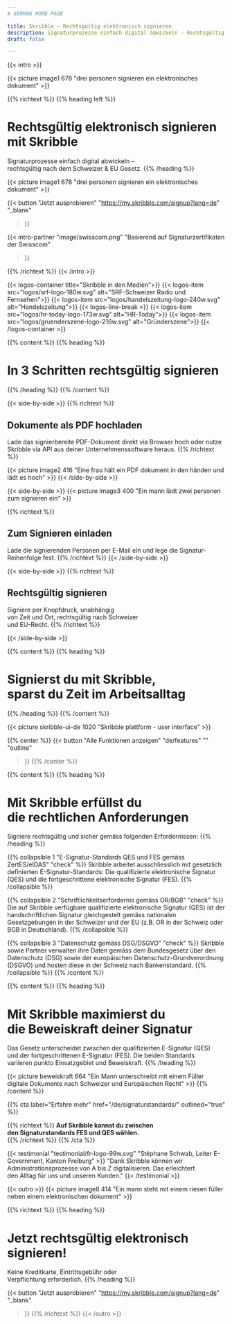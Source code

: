 ```yaml
---
# GERMAN HOME PAGE

title: Skribble – Rechtsgültig elektronisch signieren
description: Signaturprozesse einfach digital abwickeln – Rechtsgültig nach dem Schweizer & EU-Gesetz.
draft: false

---
```



[//]: # (--------------------------------------------------------------------------------------------------------------)

{{< intro >}}
<div class="hide-for-mobile">
  {{< picture image1 678 "drei personen signieren ein elektronisches dokument" >}}
</div>

{{% richtext %}}
{{% heading left %}}
# Rechtsgültig elektronisch signieren mit Skribble
Signaturprozesse einfach digital abwickeln – <br class="hide-for-mobile">rechtsgültig nach dem Schweizer & EU Gesetz.
{{% /heading %}}

<div class="hide-for-desktop">
  {{< picture image1 678 "drei personen signieren ein elektronisches dokument" >}}
</div>

{{< button
  "Jetzt ausprobieren"
  "https://my.skribble.com/signup?lang=de"
  "_blank"
>}}

{{< intro-partner
  "image/swisscom.png"
  "Basierend auf Signaturzertifikaten der Swisscom"
>}}

{{% /richtext %}}
{{< /intro >}}

[//]: # (--------------------------------------------------------------------------------------------------------------)

{{< logos-container title="Skribble in den Medien">}}
  {{< logos-item src="logos/srf-logo-180w.svg" alt="SRF-Schweizer Radio und Fernsehen">}}
  {{< logos-item src="logos/handelszeitung-logo-240w.svg" alt="Handelszeitung">}}
  {{< logos-line-break >}}
  {{< logos-item src="logos/hr-today-logo-173w.svg" alt="HR-Today">}}
  {{< logos-item src="logos/gruenderszene-logo-216w.svg" alt="Gründerszene">}}
{{< /logos-container >}}

[//]: # (--------------------------------------------------------------------------------------------------------------)

{{% content %}}
{{% heading %}}
# In 3 Schritten rechtsgültig signieren
{{% /heading %}}
{{% /content %}}

{{< side-by-side >}}
{{% richtext %}}
## Dokumente als PDF hochladen
Lade das signierbereite PDF-Dokument direkt via Browser hoch oder nutze Skribble via API aus deiner Unternehmenssoftware heraus.
{{% /richtext %}}

{{< picture image2 416 "Eine frau hält ein PDF dokument in den händen und lädt es hoch" >}}
{{< /side-by-side >}}

[//]: # (--------------------------------------------------------------------------------------------------------------)

{{< side-by-side >}}
{{< picture image3 400 "Ein mann lädt zwei personen zum signieren ein" >}}

{{% richtext %}}
## Zum Signieren einladen
Lade die signierenden Personen per E-Mail ein und lege die Signatur-Reihenfolge fest.
{{% /richtext %}}
{{< /side-by-side >}}

[//]: # (--------------------------------------------------------------------------------------------------------------)

{{< side-by-side >}}
{{% richtext %}}
## Rechtsgültig signieren
Signiere per Knopfdruck, unabhängig <br class="hide-for-mobile">von Zeit und Ort, rechtsgültig nach Schweizer <br class="hide-for-mobile">und EU-Recht.
{{% /richtext %}}


{{< /side-by-side >}}

[//]: # (--------------------------------------------------------------------------------------------------------------)

{{% content %}}
{{% heading %}}
# Signierst du mit Skribble, <br class="hide-for-mobile">sparst du Zeit im Arbeitsalltag
{{% /heading %}}
{{% /content %}}

{{< picture skribble-ui-de 1020 "Skribble plattform - user interface" >}}

{{% center %}}
{{< button
  "Alle Funktionen anzeigen"
  "de/features"
  ""
  "outline"
>}}
{{% /center %}}

[//]: # (--------------------------------------------------------------------------------------------------------------)

{{% content %}}
{{% heading %}}
# Mit Skribble erfüllst du <br class="hide-for-mobile">die rechtlichen Anforderungen
Signiere rechtsgültig und sicher gemäss folgenden Erfordernissen:
{{% /heading %}}

{{% collapsible 1 "E-Signatur-Standards QES und FES gemäss ZertES/eIDAS" "check" %}}
Skribble arbeitet ausschliesslich mit gesetzlich definierten E-Signatur-Standards: Die qualifizierte elektronische Signatur (QES) und die fortgeschrittene elektronische Signatur (FES).
{{% /collapsible %}}

{{% collapsible 2 "Schriftlichkeitserfordernis gemäss OR/BGB" "check" %}}
Die auf Skribble verfügbare qualifizierte elektronische Signatur (QES) ist der handschriftlichen Signatur gleichgestelt gemäss nationalen Gesetzgebungen in der Schweizer und der EU (z.B. OR in der Schweiz oder BGB in Deutschland).
{{% /collapsible %}}

{{% collapsible 3 "Datenschutz gemäss DSG/DSGVO" "check" %}}
Skribble sowie Partner verwalten ihre Daten gemäss dem Bundesgesetz über den Datenschutz (DSG) sowie der europäischen Datenschutz-Grundverordnung (DSGVO) und hosten diese in der Schweiz nach Bankenstandard.
{{% /collapsible %}}
{{% /content %}}

[//]: # (--------------------------------------------------------------------------------------------------------------)

{{% content %}}
{{% heading %}}
# Mit Skribble maximierst du <br class="hide-for-mobile">die Beweiskraft deiner Signatur
Das Gesetz unterscheidet zwischen der qualifizierten E-Signatur (QES) <br class="hide-for-mobile">und der fortgeschrittenen E-Signatur (FES).
Die beiden Standards <br class="hide-for-mobile">variieren punkto Einsatzgebiet und Beweiskraft.
{{% /heading %}}

{{< picture beweiskraft 664 "Ein Mann unterschreibt mit einem Füller digitale Dokumente nach Schweizer und Europäischen Recht" >}}
{{% /content %}}

[//]: # (--------------------------------------------------------------------------------------------------------------)

{{% cta
  label="Erfahre mehr"
  href="/de/signaturstandards/"
  outlined="true"
%}}

{{% richtext %}}
**Auf Skribble kannst du zwischen <br class="hide-for-mobile">den Signaturstandards FES und QES wählen.**<br>
{{% /richtext %}}
{{% /cta %}}

[//]: # (--------------------------------------------------------------------------------------------------------------)

{{< testimonial "testimonial/fr-logo-99w.svg" "Stéphane Schwab, Leiter E-Government, Kanton Freiburg" >}}
"Dank Skribble können wir Administrationsprozesse von A bis Z digitalisieren. Das erleichtert <br class="hide-for-mobile">den Alltag für uns und unseren Kunden." {{< /testimonial >}}

[//]: # (--------------------------------------------------------------------------------------------------------------)


{{< outro >}}
{{< picture image8 414 "Ein mann steht mit einem riesen füller neben einem elektronischen dokument" >}}

{{% richtext %}}
{{% heading %}}
# Jetzt rechtsgültig elektronisch signieren!
Keine Kreditkarte, Eintrittsgebühr oder <br class="hide-for-mobile">Verpflichtung erforderlich.
{{% /heading %}}

{{< button
  "Jetzt ausprobieren"
  "https://my.skribble.com/signup?lang=de"
  "_blank"
>}}
{{% /richtext %}}
{{< /outro >}}
